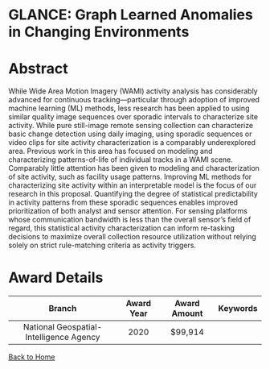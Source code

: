 
GLANCE: Graph Learned Anomalies in Changing Environments
========================================================

# Abstract


While Wide Area Motion Imagery (WAMI) activity analysis has considerably advanced for continuous tracking—particular through adoption of improved machine learning (ML) methods, less research has been applied to using similar quality image sequences over sporadic intervals to characterize site activity. While pure still-image remote sensing collection can characterize basic change detection using daily imaging, using sporadic sequences or video clips for site activity characterization is a comparably underexplored area. Previous work in this area has focused on modeling and characterizing patterns-of-life of individual tracks in a WAMI scene. Comparably little attention has been given to modeling and characterization of site activity, such as facility usage patterns. Improving ML methods for characterizing site activity within an interpretable model is the focus of our research in this proposal. Quantifying the degree of statistical predictability in activity patterns from these sporadic sequences enables improved prioritization of both analyst and sensor attention. For sensing platforms whose communication bandwidth is less than the overall sensor’s field of regard, this statistical activity characterization can inform re-tasking decisions to maximize overall collection resource utilization without relying solely on strict rule-matching criteria as activity triggers.  

# Award Details

|Branch|Award Year|Award Amount|Keywords|
| :---: | :---: | :---: | :---: |
|National Geospatial-Intelligence Agency|2020|$99,914||
  
  


[Back to Home](https://github.com/chrischow/dod_sbir_awards/Reports/JH/#2263)
